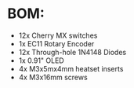 # BOM:
- 12x Cherry MX switches
- 1x EC11 Rotary Encoder
- 12x Through-hole 1N4148 Diodes
- 1x 0.91" OLED
- 4x M3x5mx4mm heatset inserts
- 4x M3x16mm screws
